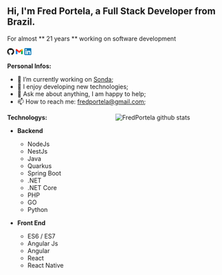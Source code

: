 ##  Hi, I'm Fred Portela, a Full Stack Developer from Brazil.  ##

For almost ** 21 years ** working on software development


[![Github](https://raw.githubusercontent.com/fredportela/fredportela/main/github-logo.png)](https://github.com/fredportela) [![Gmail](https://raw.githubusercontent.com/fredportela/fredportela/main/gmail.png)](mailto:fredportela@gmail.com) [![Linkedin](https://raw.githubusercontent.com/fredportela/fredportela/main/linkedin.png)](https://www.linkedin.com/in/fredpaveloso)

**Personal Infos:**

-   💼 I’m currently working on [Sonda]([https://sonda.com/](https://www.sonda.com/));
-   🔧 I enjoy developing new technologies;
-   💬 Ask me about anything, I am happy to help;
-   📫 How to reach me: [fredportela@gmail.com](mailto:fredportela@gmail.com);

<a href="https://github.com/fredportela">
    <img width="50%" align="right" width="50%" alt="FredPortela github stats" src="https://github-readme-stats.vercel.app/api?username=FredPortela&show_icons=true&hide_border=true" />
</a>


**Technologys:**
- **Backend** 
  
  - NodeJs
  - NestJs
  - Java
  - Quarkus
  - Spring Boot
  - .NET
  - .NET Core
  - PHP
  - GO
  - Python

- **Front End**
  - ES6 / ES7
  - Angular Js
  - Angular
  - React
  - React Native
